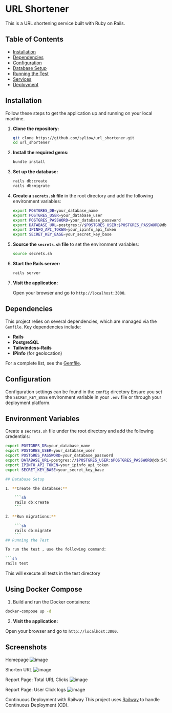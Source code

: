 # URL Shortener

This is a URL shortening service built with Ruby on Rails.

## Table of Contents

- [Installation](#installation)
- [Dependencies](#dependencies)
- [Configuration](#configuration)
- [Database Setup](#database-setup)
- [Running the Test](#running-the-test)
- [Services](#services)
- [Deployment](#deployment)

## Installation

Follow these steps to get the application up and running on your local machine.

1. **Clone the repository:**

    ```sh
    git clone https://github.com/syliow/url_shortener.git
    cd url_shortener
    ```

2. **Install the required gems:**

    ```sh
    bundle install
    ```

3. **Set up the database:**

    ```sh
    rails db:create
    rails db:migrate
    ```

4. **Create a `secrets.sh` file** in the root directory and add the following environment variables:

    ```sh
    export POSTGRES_DB=your_database_name
    export POSTGRES_USER=your_database_user
    export POSTGRES_PASSWORD=your_database_password
    export DATABASE_URL=postgres://$POSTGRES_USER:$POSTGRES_PASSWORD@db:5432/$POSTGRES_DB
    export IPINFO_API_TOKEN=your_ipinfo_api_token
    export SECRET_KEY_BASE=your_secret_key_base
    ```

5. **Source the `secrets.sh` file** to set the environment variables:

    ```sh
    source secrets.sh
    ```

6. **Start the Rails server:**

    ```sh
    rails server
    ```

7. **Visit the application:**

    Open your browser and go to `http://localhost:3000`.

## Dependencies

This project relies on several dependencies, which are managed via the `Gemfile`. Key dependencies include:

- **Rails**
- **PostgreSQL**
- **Tailwindcss-Rails**
- **IPinfo** (for geolocation)

For a complete list, see the [Gemfile](Gemfile).

## Configuration

Configuration settings can be found in the `config` directory
Ensure you set the `SECRET_KEY_BASE` environment variable in your `.env` file or through your deployment platform.

## Environment Variables

Create a `secrets.sh` file under the root directory and add the following credentials:

```sh
export POSTGRES_DB=your_database_name
export POSTGRES_USER=your_database_user
export POSTGRES_PASSWORD=your_database_password
export DATABASE_URL=postgres://$POSTGRES_USER:$POSTGRES_PASSWORD@db:5432/$POSTGRES_DB
export IPINFO_API_TOKEN=your_ipinfo_api_token
export SECRET_KEY_BASE=your_secret_key_base

## Database Setup

1. **Create the database:**

    ```sh
    rails db:create
    ```

2. **Run migrations:**

    ```sh
    rails db:migrate
    ```
## Running the Test 

To run the test , use the following command:

```sh
rails test
```

This will execute all tests in the test directory

## Using Docker Compose
1. Build and run the Docker containers:

```sh
docker-compose up -d
```

2. **Visit the application:**

Open your browser and go to `http://localhost:3000`.

## Screenshots
Homepage
![image](https://github.com/user-attachments/assets/3f1166de-0da4-40e2-9fc7-0d6ed4dc350a)

Shorten URL
![image](https://github.com/user-attachments/assets/702d3674-75a2-4d4d-8f4f-7b61850bc569)

Report Page: Total URL Clicks 
![image](https://github.com/user-attachments/assets/fcd1d987-2a3e-4075-aefb-d831362533d8)

Report Page: User Click logs
![image](https://github.com/user-attachments/assets/4fce7445-6ad4-4af1-b0ac-3dd81021b5a2)


Continuous Deployment with Railway
This project uses [Railway](https://railway.app/) to handle Continuous Deployment (CD).
